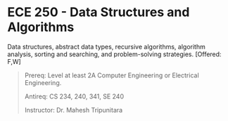 # ECE 250 - Data Structures and Algorithms
Data structures, abstract data types, recursive algorithms, algorithm analysis, sorting and searching, and problem-solving strategies. [Offered: F,W]
> Prereq: Level at least 2A Computer Engineering or Electrical Engineering.
>
> Antireq: CS 234, 240, 341, SE 240
>
> Instructor: Dr. Mahesh Tripunitara
